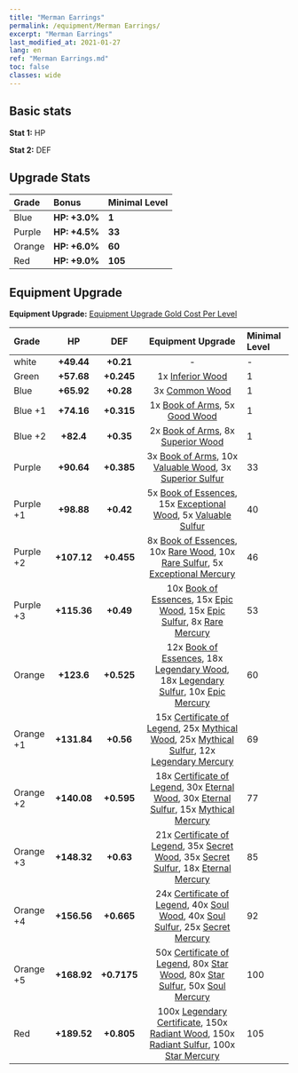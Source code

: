 ```yaml
---
title: "Merman Earrings"
permalink: /equipment/Merman Earrings/
excerpt: "Merman Earrings"
last_modified_at: 2021-01-27
lang: en
ref: "Merman Earrings.md"
toc: false
classes: wide
---
```


## Basic stats
 **Stat 1:** HP

 **Stat 2:** DEF

## Upgrade Stats

  |     Grade    |   Bonus | Minimal Level | 
  |:-------------|:--------|:--------------| 
  | Blue | **HP: +3.0%** | **1** | 
  | Purple | **HP: +4.5%** | **33** | 
  | Orange | **HP: +6.0%** | **60** | 
  | Red | **HP: +9.0%** | **105** | 


## Equipment Upgrade
 **Equipment Upgrade:** [Equipment Upgrade Gold Cost Per Level](/equipment/EquipmentUpgradeCostPerLevel/) 

  |          Grade      | HP | DEF | Equipment Upgrade | Minimal Level |
  |:--------------------|:---------:|:---------:|:----------------:|:--------------|
  | white | **+49.44** | **+0.21** | - | - |
  | Green | **+57.68** | **+0.245** | 1x [ Inferior Wood](/Items/mat_12/) | 1 |
  | Blue | **+65.92** | **+0.28** | 3x [ Common Wood](/Items/mat_53/) | 1 |
  | Blue +1 | **+74.16** | **+0.315** | 1x [ Book of Arms](/Items/mat_32/), 5x [ Good Wood](/Items/mat_90/) | 1 |
  | Blue +2 | **+82.4** | **+0.35** | 2x [ Book of Arms](/Items/mat_71/), 8x [ Superior Wood](/Items/mat_28/) | 1 |
  | Purple | **+90.64** | **+0.385** | 3x [ Book of Arms](/Items/mat_6/), 10x [ Valuable Wood](/Items/mat_43/), 3x [ Superior Sulfur](/Items/mat_30/) | 33 |
  | Purple +1 | **+98.88** | **+0.42** | 5x [ Book of Essences](/Items/mat_44/), 15x [ Exceptional Wood](/Items/mat_82/), 5x [ Valuable Sulfur](/Items/mat_66/) | 40 |
  | Purple +2 | **+107.12** | **+0.455** | 8x [ Book of Essences](/Items/mat_84/), 10x [ Rare Wood](/Items/mat_14/), 10x [ Rare Sulfur](/Items/mat_46/), 5x [ Exceptional Mercury](/Items/mat_91/) | 46 |
  | Purple +3 | **+115.36** | **+0.49** | 10x [ Book of Essences](/Items/mat_20/), 15x [ Epic Wood](/Items/mat_57/), 15x [ Epic Sulfur](/Items/mat_83/), 8x [ Rare Mercury](/Items/mat_29/) | 53 |
  | Orange | **+123.6** | **+0.525** | 12x [ Book of Essences](/Items/mat_60/), 18x [ Legendary Wood](/Items/mat_93/), 18x [ Legendary Sulfur](/Items/mat_18/), 10x [ Epic Mercury](/Items/mat_70/) | 60 |
  | Orange +1 | **+131.84** | **+0.56** | 15x [ Certificate of Legend](/Items/mat_96/), 25x [ Mythical Wood](/Items/mat_9/), 25x [ Mythical Sulfur](/Items/mat_35/), 12x [ Legendary Mercury](/Items/mat_3/) | 69 |
  | Orange +2 | **+140.08** | **+0.595** | 18x [ Certificate of Legend](/Items/mat_25/), 30x [ Eternal Wood](/Items/mat_75/), 30x [ Eternal Sulfur](/Items/mat_97/), 15x [ Mythical Mercury](/Items/mat_50/) | 77 |
  | Orange +3 | **+148.32** | **+0.63** | 21x [ Certificate of Legend](/Items/mat_38/), 35x [ Secret Wood](/Items/mat_87/), 35x [ Secret Sulfur](/Items/mat_7/), 18x [ Eternal Mercury](/Items/mat_62/) | 85 |
  | Orange +4 | **+156.56** | **+0.665** | 24x [ Certificate of Legend](/Items/mat_100/), 40x [ Soul Wood](/Items/mat_49/), 40x [ Soul Sulfur](/Items/mat_73/), 25x [ Secret Mercury](/Items/mat_22/) | 92 |
  | Orange +5 | **+168.92** | **+0.7175** | 50x [ Certificate of Legend](/Items/mat_11/), 80x [ Star Wood](/Items/mat_63/), 80x [ Star Sulfur](/Items/mat_101/), 50x [ Soul Mercury](/Items/mat_34/) | 100 |
  | Red | **+189.52** | **+0.805** | 100x [ Legendary Certificate](/Items/mat_76/), 150x [ Radiant Wood](/Items/mat_21/), 150x [ Radiant Sulfur](/Items/mat_10/), 100x [ Star Mercury](/Items/mat_98/) | 105 |

